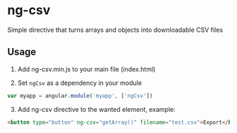 ng-csv
======

Simple directive that turns arrays and objects into downloadable CSV files


## Usage
1. Add ng-csv.min.js to your main file (index.html)

2. Set `ngCsv` as a dependency in your module
  ```javascript
  var myapp = angular.module('myapp', ['ngCsv'])
  ```

3. Add ng-csv directive to the wanted element, example:
  ```html
  <button type="button" ng-csv="getArray()" filename="test.csv">Export</button>
  ```
